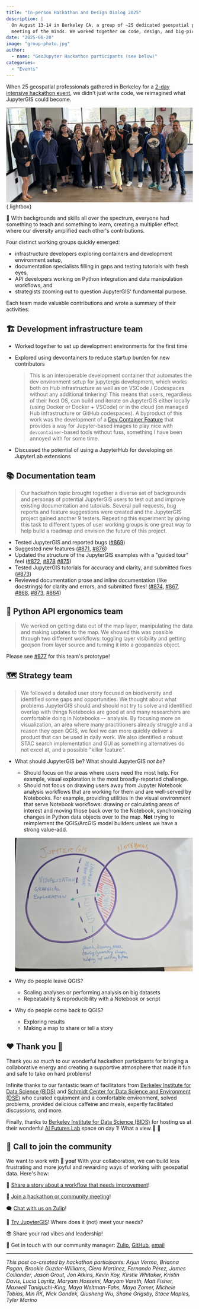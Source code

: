 ```yaml
---
title: "In-person Hackathon and Design Dialog 2025"
description: |
  On August 13-14 in Berkeley CA, a group of ~25 dedicated geospatial professionals had a
  meeting of the minds. We worked together on code, design, and big-picture strategy!
date: "2025-08-20"
image: "group-photo.jpg"
author:
  - name: "GeoJupyter Hackathon participants (see below)"
categories:
  - "Events"
---
```


When 25 geospatial professionals gathered in Berkeley for a
[2-day intensive hackathon event](https://events.geojupyter.org/hackathons/202508-berkeley/),
we didn't just write code, we reimagined what JupyterGIS could become.


![A group photo of the in-person hackathon participants](group-photo.jpg){.lightbox}


:rainbow: With backgrounds and skills all over the spectrum, everyone had something to teach and
something to learn, creating a multiplier effect where our diversity amplified
each other's contributions.

Four distinct working groups quickly emerged:

* infrastructure developers exploring containers and development environment setup,
* documentation specialists filling in gaps and testing tutorials with fresh eyes,
* API developers working on Python integration and data manipulation workflows, and
* strategists zooming out to question JupyterGIS' fundamental purpose.

Each team made valuable contributions and wrote a summary of their activities:


## :building_construction: Development infrastructure team

* Worked together to set up development environments for the first time
* Explored using devcontainers to reduce startup burden for new contributors

  > This is an interoperable development container that automates the dev environment
  > setup for jupytergis development, which works both on Hub infrastructure as well as on
  > VSCode / Codespaces without any additional tinkering!
  > This means that users, regardless of their host OS, can build and iterate on
  > JupyterGIS either locally (using Docker or Docker + VSCode) or in the cloud (on
  > managed Hub infrastructure or GitHub codespaces).
  > A byproduct of this work was the development of a
  > [Dev Container Feature](https://github.com/GondekNP/devcontainer_jupyterhub_interoperator)
  > that provides a way for Jupyter-based images to play nice with `devcontainer`-based
  > tools without fuss, something I have been annoyed with for some time.

* Discussed the potential of using a JupyterHub for developing on JupyterLab extensions


## :books: Documentation team

> Our hackathon topic brought together a diverse set of backgrounds and personas of
> potential JupyterGIS users to test out and improve existing documentation and
> tutorials.
> Several pull requests, bug reports and feature suggestions were created and the
> JupyterGIS project gained another 9 testers.
> Repeating this experiment by giving this task to different types of user working
> groups is one great way to help build a roadmap and envision the future of this
> project.

* Tested JupyterGIS and reported bugs
  ([#869](https://github.com/geojupyter/jupytergis/issues/869))
* Suggested new features
  ([#871](https://github.com/geojupyter/jupytergis/issues/871),
  [#876](https://github.com/geojupyter/jupytergis/issues/876))
* Updated the structure of the JupyterGIS examples with a "guided tour" feel
  ([#872](https://github.com/geojupyter/jupytergis/pull/872),
  [#878](https://github.com/geojupyter/jupytergis/pull/878)
  [#875](https://github.com/geojupyter/jupytergis/issues/875))
* Tested JupyterGIS tutorials for accuracy and clarity, and submitted fixes
  ([#873](https://github.com/geojupyter/jupytergis/pull/873))
* Reviewed documentation prose and inline documentation (like docstrings) for clarity
  and errors, and submitted fixes!
  ([#874](https://github.com/geojupyter/jupytergis/pull/874),
  [#867](https://github.com/geojupyter/jupytergis/pull/867),
  [#868](https://github.com/geojupyter/jupytergis/pull/868),
  [#873](https://github.com/geojupyter/jupytergis/pull/873),
  [#864](https://github.com/geojupyter/jupytergis/pull/864))


## :snake: Python API ergonomics team

> We worked on getting data out of the map layer, manipulating the data and making
> updates to the map.
> We showed this was possible through two different workflows: toggling layer visibility
> and getting geojson from layer source and turning it into a geopandas object.

Please see [#877](https://github.com/geojupyter/jupytergis/pull/877) for this team's
prototype!


## :world_map: Strategy team

> We followed a detailed user story focused on biodiversity and identified some gaps and
> opportunities.
> We thought about what problems JupyterGIS should and should not try to solve and
> identified overlap with things Notebooks are good at and many researchers are
> comfortable doing in Notebooks -- analysis.
> By focusing more on visualization, an area where many practitioners already struggle
> and a reason they open QGIS, we feel we can more quickly deliver a product that can be
> used in daily work.
> We also identified a robust STAC search implementation and GUI as something
> alternatives do not excel at, and a possible "killer feature".


* What should JupyterGIS be? What should JupyterGIS _not be_?
    * Should focus on the areas where users need the most help.
      For example, visual exploration is the most broadly-reported challenge.
    * Should not focus on drawing users away from Jupyter Notebook analysis workflows
      that are working for them and are well-served by Notebooks.
      For example, providing utilities in the visual environment that serve Notebook
      workflows: drawing or calculating areas of interest and moving those back over to
      the Notebook, synchronizing changes in Python data objects over to the map.
      **Not** trying to reimplement the QGIS/ArcGIS model builders unless we have a
      strong value-add.

    ![A Venn diagram illustrating overlap with Jupyter Notebooks](jupytergis-notebook-venn.jpg)

* Why do people leave QGIS?
    * Scaling analyses or performing analysis on big datasets
    * Repeatability & reproducibility with a Notebook or script
* Why do people come back to QGIS?
    * Exploring results
    * Making a map to share or tell a story


## :heart: Thank you :bow:

Thank you _so much_ to our wonderful hackathon participants for bringing a collaborative
energy and creating a supportive atmosphere that made it fun and safe to take on hard
problems!

Infinite thanks to our fantastic team of facilitators from
[Berkeley Institute for Data Science (BIDS)](https://bids.berkeley.edu) and
[Schmidt Center for Data Science and Environment (DSE)](https://dse.berkeley.edu)
who curated equipment and a comfortable environment, solved problems, provided delicious
caffeine and meals, expertly facilitated discussions, and more.

Finally, thanks to [Berkeley Institute for Data Science
(BIDS)](https://bids.berkeley.edu) for hosting us at their wonderful
[AI Futures Lab](https://bids.berkeley.edu/news/announcing-ai-futures-lab-visionary-partnership-between-bids-and-uc-investments)
space on day 1!
What a view :star_struck: :bridge_at_night:


## :mega: Call to join the community

We want to work with :index_pointing_at_the_viewer: **you**!
With your collaboration, we can build less frustrating and more joyful and rewarding
ways of working with geospatial data.
Here's how:

:open_book: [Share a story about a workflow that needs improvement](https://github.com/geojupyter/jupytergis/issues/new?template=0-user-story.yml)!

:calendar: [Join a hackathon or community meeting](https://geojupyter.org/calendar)!

:left_speech_bubble: [Chat with us on Zulip](https://jupyter.zulipchat.com/#narrow/channel/471314-geojupyter)!

:test_tube: [Try JupyterGIS](https://jupytergis.readthedocs.io/)! Where does it (not)
meet your needs?

:sunglasses: Share your rad vibes and leadership!

:love_letter: Get in touch with our community manager:
[Zulip](https://jupyter.zulipchat.com/#narrow/channel/471314-geojupyter),
[GitHub](https://github.com/mfisher87), [email](mailto:matt.fisher@berkeley.edu)


---

_This post co-created by hackathon participants:
  Arjun Verma,
  Brianna Pagan,
  Brookie Guzder-Williams,
  Ciera Martinez,
  Fernando Pérez,
  James Colliander,
  Jason Grout,
  Jon Atkins,
  Kevin Koy,
  Kirstie Whitaker,
  Kristin Davis,
  Lucia Layritz,
  Maryam Hosseini,
  Maryam Vareth,
  Matt Fisher,
  Maxwell Taniguchi-King,
  Maya Weltman-Fahs,
  Maya Zomer,
  Michele Tobias,
  Min RK,
  Nick Gondek,
  Qiusheng Wu,
  Shane Grigsby,
  Stace Maples,
  Tyler Marino_
